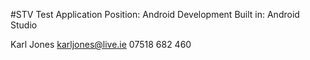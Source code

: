 #STV Test Application
Position: Android Development
Built in: Android Studio

Karl Jones
karljones@live.ie
07518 682 460
